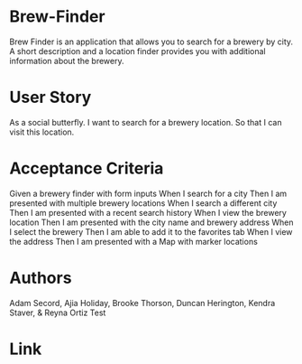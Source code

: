 # Brew-Finder
Brew Finder is an application that allows you to search for a brewery by city. A short description and a location finder provides you with additional information about the brewery. 

# User Story
As a social butterfly.
I want to search for a brewery location.
So that I can visit this location.

# Acceptance Criteria

Given a brewery finder with form inputs 
When I search for a city
Then I am presented with multiple brewery locations
When I search a different city 
Then I am presented with a recent search history
When I view the brewery location
Then I am presented with the city name and brewery address 
When I select the brewery 
Then I am able to add it to the favorites tab
When I view the address 
Then I am presented with a Map with marker locations


# Authors 
Adam Secord, Ajia Holiday, Brooke Thorson, Duncan Herington, Kendra Staver, & Reyna Ortiz
Test

# Link 

